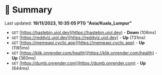 # 📖 Summary
Last updated: **19/11/2023, 10:35:05 PTG "Asia/Kuala_Lumpur"**

- `GET` [https://hastebin.ujol.dev](https://hastebin.ujol.dev) - **Down** (106ms)
- `GET` [https://reddviz.ujol.dev](https://reddviz.ujol.dev) - **Up** (731ms)
- `GET` [https://memeapi.cyclic.app](https://memeapi.cyclic.app) - **Up** (1185ms)
- `GET` [https://klik.onrender.com/health](https://klik.onrender.com/health) - **Up** (360ms)
- `GET` [https://dumb.onrender.com](https://dumb.onrender.com) - **Up** (644ms)
